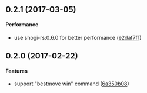 <a name="0.2.1"></a>
## 0.2.1 (2017-03-05)


#### Performance

*   use shogi-rs:0.6.0 for better performance ([e2daf7f1](e2daf7f1))



<a name="0.2.0"></a>
## 0.2.0 (2017-02-22)


#### Features

*   support "bestmove win" command ([6a350b08](6a350b08))



